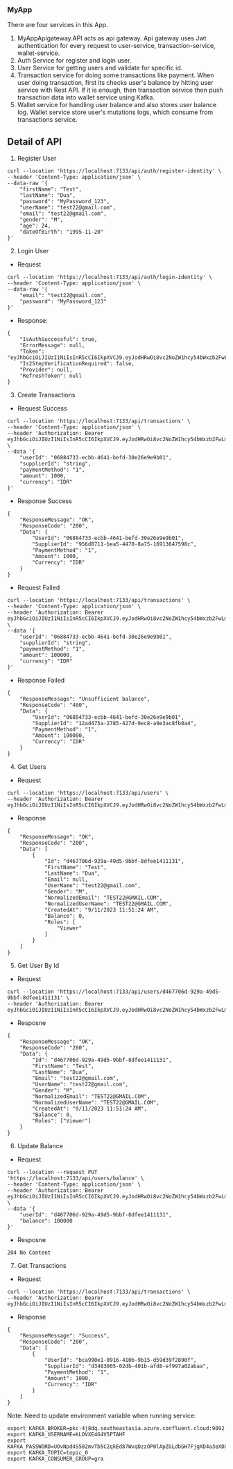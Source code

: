 ### MyApp

There are four services in this App.

1. MyAppApigateway.API acts as api gateway. Api gateway uses Jwt authentication for every request to user-service, transaction-service, wallet-service.
2. Auth Service for register and login user.
3. User Service for getting users and validate for specific id.
4. Transaction service for doing some transactions like payment. When user doing transaction, first its checks user's balance by hitting user service with Rest API. If it is enough, then transaction service then push transaction data into wallet service using Kafka.
5. Wallet service for handling user balance and also stores user balance log. Wallet service store user's mutations logs, which consume from transactions service.


## Detail of API
1. Register User
```
curl --location 'https://localhost:7133/api/auth/register-identity' \
--header 'Content-Type: application/json' \
--data-raw '{
    "firstName": "Test",
    "lastName": "Dua",
    "password": "MyPassword_123",
    "userName": "test22@gmail.com",
    "email": "test22@gmail.com",
    "gender": "M",
    "age": 24,
    "dateOfBirth": "1995-11-20"
}'
```

2. Login User
- Request
```
curl --location 'https://localhost:7133/api/auth/login-identity' \
--header 'Content-Type: application/json' \
--data-raw '{
    "email": "test22@gmail.com",
    "password": "MyPassword_123"
}'
```
- Response:
```
{
    "IsAuthSuccessful": true,
    "ErrorMessage": null,
    "Token": "eyJhbGciOiJIUzI1NiIsInR5cCI6IkpXVCJ9.eyJodHRwOi8vc2NoZW1hcy54bWxzb2FwLm9yZy93cy8yMDA1LzA1L2lkZW50aXR5L2NsYWltcy9lbWFpbGFkZHJlc3MiOiJ0ZXN0MjJAZ21haWwuY29tIiwiZXhwIjoxNjk0NDI2NDk0LCJpc3MiOiJodHRwOi8vbG9jYWxob3N0OjUwMDEvLGh0dHA6Ly9sb2NhbGhvc3Q6NTAwMy8saHR0cDovL2xvY2FsaG9zdDo1MDA1LyIsImF1ZCI6Imh0dHA6Ly9sb2NhbGhvc3Q6NDIwMS8ifQ.hUW2MDQV73eYcBw4Ato5VmrWEnhNHbRvkLvYGG0WHf4",
    "Is2StepVerificationRequired": false,
    "Provider": null,
    "RefreshToken": null
}
```

3. Create Transactions
- Request Success
```
curl --location 'https://localhost:7133/api/transactions' \
--header 'Content-Type: application/json' \
--header 'Authorization: Bearer eyJhbGciOiJIUzI1NiIsInR5cCI6IkpXVCJ9.eyJodHRwOi8vc2NoZW1hcy54bWxzb2FwLm9yZy93cy8yMDA1LzA1L2lkZW50aXR5L2NsYWltcy9lbWFpbGFkZHJlc3MiOiJsYW1ib2t0dWx1czIyQGdtYWlsLmNvbSIsImV4cCI6MTY5NDQyMzg3NSwiaXNzIjoiaHR0cDovL2xvY2FsaG9zdDo1MDAxLyxodHRwOi8vbG9jYWxob3N0OjUwMDMvLGh0dHA6Ly9sb2NhbGhvc3Q6NTAwNS8iLCJhdWQiOiJodHRwOi8vbG9jYWxob3N0OjQyMDEvIn0.MW4qKZltVF8iDvUcrCa787peCCe7kF80SSSxOjfM6JA' \
--data '{
    "userId": "06884733-ecbb-4641-befd-30e26e9e9b01",
    "supplierId": "string",
    "paymentMethod": "1",
    "amount": 1000,
    "currency": "IDR"
}'
```
- Response Success
```
{
    "ResponseMessage": "OK",
    "ResponseCode": "200",
    "Data": {
        "UserId": "06884733-ecbb-4641-befd-30e26e9e9b01",
        "SupplierId": "956d8711-bea5-4470-8a75-16913647598c",
        "PaymentMethod": "1",
        "Amount": 1000,
        "Currency": "IDR"
    }
}
```

- Request Failed
```
curl --location 'https://localhost:7133/api/transactions' \
--header 'Content-Type: application/json' \
--header 'Authorization: Bearer eyJhbGciOiJIUzI1NiIsInR5cCI6IkpXVCJ9.eyJodHRwOi8vc2NoZW1hcy54bWxzb2FwLm9yZy93cy8yMDA1LzA1L2lkZW50aXR5L2NsYWltcy9lbWFpbGFkZHJlc3MiOiJ0ZXN0MjJAZ21haWwuY29tIiwiZXhwIjoxNjk0NDI2NDk0LCJpc3MiOiJodHRwOi8vbG9jYWxob3N0OjUwMDEvLGh0dHA6Ly9sb2NhbGhvc3Q6NTAwMy8saHR0cDovL2xvY2FsaG9zdDo1MDA1LyIsImF1ZCI6Imh0dHA6Ly9sb2NhbGhvc3Q6NDIwMS8ifQ.hUW2MDQV73eYcBw4Ato5VmrWEnhNHbRvkLvYGG0WHf4' \
--data '{
    "userId": "06884733-ecbb-4641-befd-30e26e9e9b01",
    "supplierId": "string",
    "paymentMethod": "1",
    "amount": 100000,
    "currency": "IDR"
}'
```
- Response Failed
```
{
    "ResponseMessage": "Unsufficient balance",
    "ResponseCode": "400",
    "Data": {
        "UserId": "06884733-ecbb-4641-befd-30e26e9e9b01",
        "SupplierId": "12ad475a-2785-427d-9ec8-a9e3ac8fb8a4",
        "PaymentMethod": "1",
        "Amount": 100000,
        "Currency": "IDR"
    }
}
```

4. Get Users
- Request
```
curl --location 'https://localhost:7133/api/users' \
--header 'Authorization: Bearer eyJhbGciOiJIUzI1NiIsInR5cCI6IkpXVCJ9.eyJodHRwOi8vc2NoZW1hcy54bWxzb2FwLm9yZy93cy8yMDA1LzA1L2lkZW50aXR5L2NsYWltcy9lbWFpbGFkZHJlc3MiOiJ0ZXN0MjJAZ21haWwuY29tIiwiZXhwIjoxNjk0NDI2NDk0LCJpc3MiOiJodHRwOi8vbG9jYWxob3N0OjUwMDEvLGh0dHA6Ly9sb2NhbGhvc3Q6NTAwMy8saHR0cDovL2xvY2FsaG9zdDo1MDA1LyIsImF1ZCI6Imh0dHA6Ly9sb2NhbGhvc3Q6NDIwMS8ifQ.hUW2MDQV73eYcBw4Ato5VmrWEnhNHbRvkLvYGG0WHf4'
```
- Response
```
{
    "ResponseMessage": "OK",
    "ResponseCode": "200",
    "Data": [
        {
            "Id": "d467706d-929a-49d5-9bbf-8dfee1411131",
            "FirstName": "Test",
            "LastName": "Dua",
            "Email": null,
            "UserName": "test22@gmail.com",
            "Gender": "M",
            "NormalizedEmail": "TEST22@GMAIL.COM",
            "NormalizedUserName": "TEST22@GMAIL.COM",
            "CreatedAt": "9/11/2023 11:51:24 AM",
            "Balance": 0,
            "Roles": [
                "Viewer"
            ]
        }
    ]
}
```

5. Get User By Id
- Request 
```
curl --location 'https://localhost:7133/api/users/d467706d-929a-49d5-9bbf-8dfee1411131' \
--header 'Authorization: Bearer eyJhbGciOiJIUzI1NiIsInR5cCI6IkpXVCJ9.eyJodHRwOi8vc2NoZW1hcy54bWxzb2FwLm9yZy93cy8yMDA1LzA1L2lkZW50aXR5L2NsYWltcy9lbWFpbGFkZHJlc3MiOiJ0ZXN0MjJAZ21haWwuY29tIiwiZXhwIjoxNjk0NDI2NDk0LCJpc3MiOiJodHRwOi8vbG9jYWxob3N0OjUwMDEvLGh0dHA6Ly9sb2NhbGhvc3Q6NTAwMy8saHR0cDovL2xvY2FsaG9zdDo1MDA1LyIsImF1ZCI6Imh0dHA6Ly9sb2NhbGhvc3Q6NDIwMS8ifQ.hUW2MDQV73eYcBw4Ato5VmrWEnhNHbRvkLvYGG0WHf4'
```
- Resposne
```
{
    "ResponseMessage": "OK",
    "ResponseCode": "200",
    "Data": {
        "Id": "d467706d-929a-49d5-9bbf-8dfee1411131",
        "FirstName": "Test",
        "LastName": "Dua",
        "Email": "test22@gmail.com",
        "UserName": "test22@gmail.com",
        "Gender": "M",
        "NormalizedEmail": "TEST22@GMAIL.COM",
        "NormalizedUserName": "TEST22@GMAIL.COM",
        "CreatedAt": "9/11/2023 11:51:24 AM",
        "Balance": 0,
        "Roles": ["Viewer"]
    }
}
```

6. Update Balance
- Request
```
curl --location --request PUT 'https://localhost:7133/api/users/balance' \
--header 'Content-Type: application/json' \
--header 'Authorization: Bearer eyJhbGciOiJIUzI1NiIsInR5cCI6IkpXVCJ9.eyJodHRwOi8vc2NoZW1hcy54bWxzb2FwLm9yZy93cy8yMDA1LzA1L2lkZW50aXR5L2NsYWltcy9lbWFpbGFkZHJlc3MiOiJ0ZXN0MjJAZ21haWwuY29tIiwiZXhwIjoxNjk0NDI2NDk0LCJpc3MiOiJodHRwOi8vbG9jYWxob3N0OjUwMDEvLGh0dHA6Ly9sb2NhbGhvc3Q6NTAwMy8saHR0cDovL2xvY2FsaG9zdDo1MDA1LyIsImF1ZCI6Imh0dHA6Ly9sb2NhbGhvc3Q6NDIwMS8ifQ.hUW2MDQV73eYcBw4Ato5VmrWEnhNHbRvkLvYGG0WHf4' \
--data '{
    "userId": "d467706d-929a-49d5-9bbf-8dfee1411131",
    "balance": 100000
}'
```
- Resposne
```
204 No Content
```

7. Get Transactions
- Request
```
curl --location 'https://localhost:7133/api/transactions' \
--header 'Authorization: Bearer eyJhbGciOiJIUzI1NiIsInR5cCI6IkpXVCJ9.eyJodHRwOi8vc2NoZW1hcy54bWxzb2FwLm9yZy93cy8yMDA1LzA1L2lkZW50aXR5L2NsYWltcy9lbWFpbGFkZHJlc3MiOiJ0ZXN0MjJAZ21haWwuY29tIiwiZXhwIjoxNjk0NDI2NDk0LCJpc3MiOiJodHRwOi8vbG9jYWxob3N0OjUwMDEvLGh0dHA6Ly9sb2NhbGhvc3Q6NTAwMy8saHR0cDovL2xvY2FsaG9zdDo1MDA1LyIsImF1ZCI6Imh0dHA6Ly9sb2NhbGhvc3Q6NDIwMS8ifQ.hUW2MDQV73eYcBw4Ato5VmrWEnhNHbRvkLvYGG0WHf4'
```
- Response
```
{
    "ResponseMessage": "Success",
    "ResponseCode": "200",
    "Data": [
        {
            "UserId": "bca990e1-0916-410b-9b15-d59d39f2890f",
            "SupplierId": "d3483005-02db-401b-afd8-ef997a02abaa",
            "PaymentMethod": "1",
            "Amount": 1000,
            "Currency": "IDR"
        }
    ]
}
```

Note:
Need to update environment variable when running service:
```
export KAFKA_BROKER=pkc-4j8dq.southeastasia.azure.confluent.cloud:9092
export KAFKA_USERNAME=KLOVXE4G4V5PTAHF
export KAFKA_PASSWORD=UOvNpd4S502mvTb5C2qkEd87WvqDzzOP0lApZGLdbGH7FjgXD4a3eXDXRKOql+fc
export KAFKA_TOPIC=topic_0
export KAFKA_CONSUMER_GROUP=gra
```